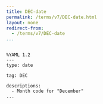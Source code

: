 ```yaml
---
title: DEC-date
permalink: /terms/v7/DEC-date.html
layout: none
redirect-from:
  - /terms/v7/DEC-date
...
```


```

%YAML 1.2
---
type: date

tag: DEC

descriptions:
  - Month code for "December"
...

```